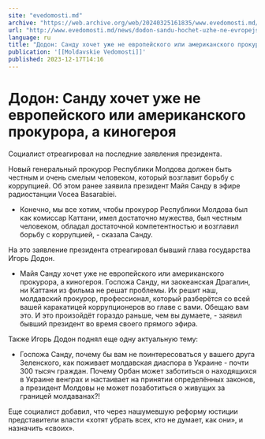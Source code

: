 ```yaml
---
site: "evedomosti.md"
archive: "https://web.archive.org/web/20240325161835/www.evedomosti.md/news/dodon-sandu-hochet-uzhe-ne-evropejskogo-ili-amerikanskogo-pr"
url: "http://www.evedomosti.md/news/dodon-sandu-hochet-uzhe-ne-evropejskogo-ili-amerikanskogo-pr"
language: ru
title: "Додон: Санду хочет уже не европейского или американского прокурора, а киногероя"
publication: '[[Moldavskie Vedomosti]]'
published: 2023-12-17T14:16
---
```


# Додон: Санду хочет уже не европейского или американского прокурора, а киногероя

Социалист отреагировал на последние заявления президента.

Новый генеральный прокурор Республики Молдова должен быть честным и очень смелым человеком, который возглавит борьбу с коррупцией. Об этом ранее заявила президент Майя Санду в эфире радиостанции Vocea Basarabiei.

- Конечно, мы все хотим, чтобы прокурор Республики Молдова был как комиссар Каттани, имел достаточно мужества, был честным человеком, обладал достаточной компетентностью и возглавил борьбу с коррупцией, - сказала Санду.

На это заявление президента отреагировал бывший глава государства Игорь Додон.

- Майя Санду хочет уже не европейского или американского прокурора, а киногероя. Госпожа Санду, ни заокеанская Драгалин, ни Каттани из фильма не решат проблемы. Их решит наш, молдавский прокурор, профессионал, который разберётся со всей вашей каракатицей коррупционеров во главе с вами. Обещаю вам это. И это произойдёт гораздо раньше, чем вы думаете, - заявил бывший президент во время своего прямого эфира.

Также Игорь Додон поднял еще одну актуальную тему:

- Госпожа Санду, почему бы вам не поинтересоваться у вашего друга Зеленского, как поживает молдавская диаспора в Украине - почти 300 тысяч граждан. Почему Орбан может заботиться о находящихся в Украине венграх и настаивает на принятии определённых законов, а президент Молдовы не может позаботиться о живущих за границей молдаванах?!

Еще социалист добавил, что через нашумевшую реформу юстиции представители власти «хотят убрать всех, кто не думает, как они», и назначить «своих». 